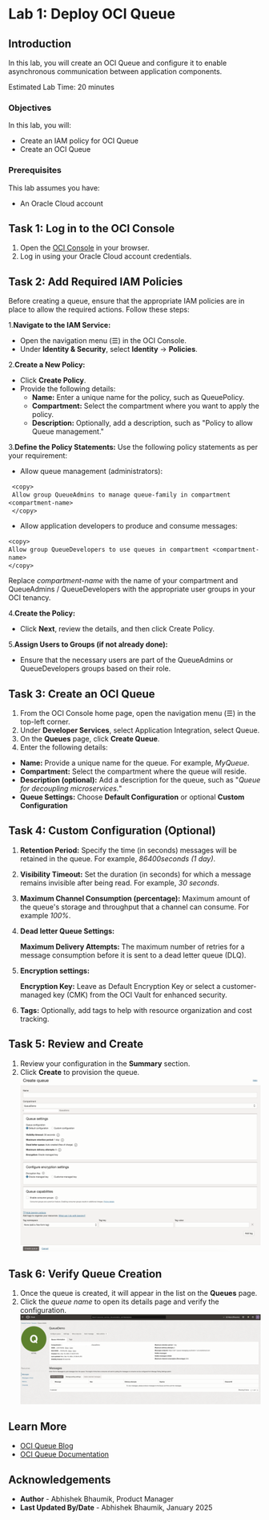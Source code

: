 # Lab 1: Deploy OCI Queue

## Introduction

In this lab, you will create an OCI Queue and configure it to enable asynchronous communication between application components.

Estimated Lab Time: 20 minutes

### Objectives

In this lab, you will:

* Create an IAM policy for OCI Queue
* Create an OCI Queue

### Prerequisites

This lab assumes you have:

* An Oracle Cloud account

## Task 1: Log in to the OCI Console

1. Open the [OCI Console](https://cloud.oracle.com/) in your browser.
2. Log in using your Oracle Cloud account credentials.

## Task 2: Add Required IAM Policies

Before creating a queue, ensure that the appropriate IAM policies are in place to allow the required actions. Follow these steps:

1.**Navigate to the IAM Service:**

* Open the navigation menu (☰) in the OCI Console.
* Under **Identity & Security**, select **Identity** → **Policies**.

2.**Create a New Policy:**

* Click **Create Policy**.
* Provide the following details:
  * **Name:** Enter a unique name for the policy, such as QueuePolicy.
  * **Compartment:** Select the compartment where you want to apply the policy.
  * **Description:** Optionally, add a description, such as "Policy to allow Queue management."

3.**Define the Policy Statements:**
Use the following policy statements as per your requirement:

* Allow queue management (administrators):

```
 <copy>
 Allow group QueueAdmins to manage queue-family in compartment <compartment-name>
 </copy>
 ```

* Allow application developers to produce and consume messages:

 ```
 <copy>
 Allow group QueueDevelopers to use queues in compartment <compartment-name>
 </copy>
 ```

Replace *compartment-name* with the name of your compartment and QueueAdmins / QueueDevelopers with the appropriate user groups in your OCI tenancy.

4.**Create the Policy:**

* Click **Next**, review the details, and then click Create Policy.

5.**Assign Users to Groups (if not already done):**

* Ensure that the necessary users are part of the QueueAdmins or QueueDevelopers groups based on their role.

## Task 3: Create an OCI Queue

1. From the OCI Console home page, open the navigation menu (☰) in the top-left corner.
2. Under **Developer Services**, select Application Integration, select Queue.
3. On the **Queues** page, click **Create Queue**.
4. Enter the following details:

* **Name:** Provide a unique name for the queue. For example, *MyQueue*.
* **Compartment:** Select the compartment where the queue will reside.
* **Description (optional):** Add a description for the queue, such as "*Queue for decoupling microservices.*"
* **Queue Settings:** Choose **Default Configuration** or optional **Custom Configuration**

## Task 4: Custom Configuration (Optional)

1. **Retention Period:** Specify the time (in seconds) messages will be retained in the queue. For example, *86400seconds (1 day)*.
2. **Visibility Timeout:** Set the duration (in seconds) for which a message remains invisible after being read. For example, *30 seconds*.
3. **Maximum Channel Consumption (percentage):** Maximum amount of the queue's storage and throughput that a channel can consume. For example *100%*.
4. **Dead letter Queue Settings:**

	**Maximum Delivery Attempts:** The maximum number of retries for a message consumption before it is sent to a dead letter queue (DLQ).

5. **Encryption settings:**

	**Encryption Key:** Leave as Default Encryption Key or select a customer-managed key (CMK) from the OCI Vault for enhanced security.

6. **Tags:** Optionally, add tags to help with resource organization and cost tracking.

## Task 5: Review and Create

1. Review your configuration in the **Summary** section.
2. Click **Create** to provision the queue.
![Create Queue](images/2.png)

## Task 6: Verify Queue Creation

1. Once the queue is created, it will appear in the list on the **Queues** page.
2. Click the *queue name* to open its details page and verify the configuration.
![Queue Details](images/3.png)

## Learn More

* [OCI Queue Blog](https://blogs.oracle.com/cloud-infrastructure/post/announcing-oci-queue)
* [OCI Queue Documentation](https://docs.oracle.com/en-us/iaas/Content/queue/home.htm)

## Acknowledgements

* **Author** - Abhishek Bhaumik, Product Manager
* **Last Updated By/Date** - Abhishek Bhaumik, January 2025
